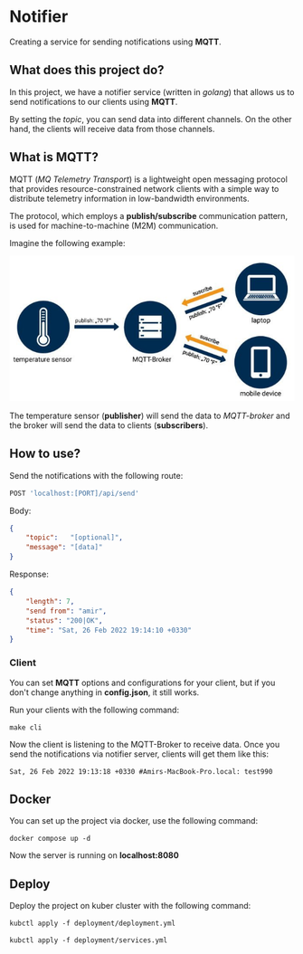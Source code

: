 # Notifier

Creating a service for sending notifications using **MQTT**.

## What does this project do?
In this project, we have a notifier service (written in _golang_) that allows
us to send notifications to our clients using **MQTT**.

By setting the _topic_, you can send data into different channels. On the other
hand, the clients will receive data from those channels.

## What is MQTT?
MQTT (_MQ Telemetry Transport_) is a lightweight 
open messaging protocol that provides resource-constrained 
network clients with a simple way to distribute telemetry 
information in low-bandwidth environments. 

The protocol, which employs a **publish/subscribe** 
communication pattern, is used for machine-to-machine 
(M2M) communication.

Imagine the following example:

<img src="./assets/MQTT_Schema_EN.jpeg" />

The temperature sensor (**publisher**) will send the data to _MQTT-broker_
and the broker will send the data to clients (**subscribers**).

## How to use?
Send the notifications with the following route:
```js
POST 'localhost:[PORT]/api/send'
```

Body:
```json
{
    "topic":   "[optional]", 
    "message": "[data]"
}
```

Response:
```json
{
	"length": 7,
	"send from": "amir",
	"status": "200|OK",
	"time": "Sat, 26 Feb 2022 19:14:10 +0330"
}
```

### Client
You can set **MQTT** options and configurations for your client,
but if you don't change anything in **config.json**, it still works.

Run your clients with the following command:
```shell
make cli
```

Now the client is listening to the MQTT-Broker to receive data.
Once you send the notifications via notifier server, clients
will get them like this:
```
Sat, 26 Feb 2022 19:13:18 +0330 #Amirs-MacBook-Pro.local: test990
```

## Docker
You can set up the project via docker, use the following command:
```shell
docker compose up -d
```

Now the server is running on **localhost:8080**

## Deploy
Deploy the project on kuber cluster with the following command:
```shell
kubctl apply -f deployment/deployment.yml
```

```shell
kubctl apply -f deployment/services.yml
```
